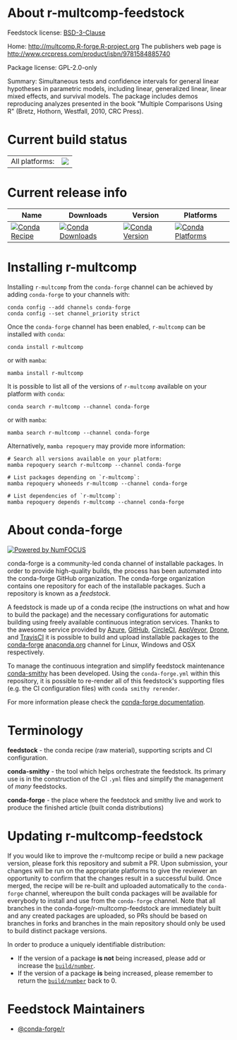 About r-multcomp-feedstock
==========================

Feedstock license: [BSD-3-Clause](https://github.com/conda-forge/r-multcomp-feedstock/blob/main/LICENSE.txt)

Home: http://multcomp.R-forge.R-project.org The publishers web page is http://www.crcpress.com/product/isbn/9781584885740

Package license: GPL-2.0-only

Summary: Simultaneous tests and confidence intervals for general linear hypotheses in parametric models, including  linear, generalized linear, linear mixed effects, and survival models. The package includes demos reproducing analyzes presented in the book "Multiple Comparisons Using R" (Bretz, Hothorn,  Westfall, 2010, CRC Press).

Current build status
====================


<table><tr><td>All platforms:</td>
    <td>
      <a href="https://dev.azure.com/conda-forge/feedstock-builds/_build/latest?definitionId=1377&branchName=main">
        <img src="https://dev.azure.com/conda-forge/feedstock-builds/_apis/build/status/r-multcomp-feedstock?branchName=main">
      </a>
    </td>
  </tr>
</table>

Current release info
====================

| Name | Downloads | Version | Platforms |
| --- | --- | --- | --- |
| [![Conda Recipe](https://img.shields.io/badge/recipe-r--multcomp-green.svg)](https://anaconda.org/conda-forge/r-multcomp) | [![Conda Downloads](https://img.shields.io/conda/dn/conda-forge/r-multcomp.svg)](https://anaconda.org/conda-forge/r-multcomp) | [![Conda Version](https://img.shields.io/conda/vn/conda-forge/r-multcomp.svg)](https://anaconda.org/conda-forge/r-multcomp) | [![Conda Platforms](https://img.shields.io/conda/pn/conda-forge/r-multcomp.svg)](https://anaconda.org/conda-forge/r-multcomp) |

Installing r-multcomp
=====================

Installing `r-multcomp` from the `conda-forge` channel can be achieved by adding `conda-forge` to your channels with:

```
conda config --add channels conda-forge
conda config --set channel_priority strict
```

Once the `conda-forge` channel has been enabled, `r-multcomp` can be installed with `conda`:

```
conda install r-multcomp
```

or with `mamba`:

```
mamba install r-multcomp
```

It is possible to list all of the versions of `r-multcomp` available on your platform with `conda`:

```
conda search r-multcomp --channel conda-forge
```

or with `mamba`:

```
mamba search r-multcomp --channel conda-forge
```

Alternatively, `mamba repoquery` may provide more information:

```
# Search all versions available on your platform:
mamba repoquery search r-multcomp --channel conda-forge

# List packages depending on `r-multcomp`:
mamba repoquery whoneeds r-multcomp --channel conda-forge

# List dependencies of `r-multcomp`:
mamba repoquery depends r-multcomp --channel conda-forge
```


About conda-forge
=================

[![Powered by
NumFOCUS](https://img.shields.io/badge/powered%20by-NumFOCUS-orange.svg?style=flat&colorA=E1523D&colorB=007D8A)](https://numfocus.org)

conda-forge is a community-led conda channel of installable packages.
In order to provide high-quality builds, the process has been automated into the
conda-forge GitHub organization. The conda-forge organization contains one repository
for each of the installable packages. Such a repository is known as a *feedstock*.

A feedstock is made up of a conda recipe (the instructions on what and how to build
the package) and the necessary configurations for automatic building using freely
available continuous integration services. Thanks to the awesome service provided by
[Azure](https://azure.microsoft.com/en-us/services/devops/), [GitHub](https://github.com/),
[CircleCI](https://circleci.com/), [AppVeyor](https://www.appveyor.com/),
[Drone](https://cloud.drone.io/welcome), and [TravisCI](https://travis-ci.com/)
it is possible to build and upload installable packages to the
[conda-forge](https://anaconda.org/conda-forge) [anaconda.org](https://anaconda.org/)
channel for Linux, Windows and OSX respectively.

To manage the continuous integration and simplify feedstock maintenance
[conda-smithy](https://github.com/conda-forge/conda-smithy) has been developed.
Using the ``conda-forge.yml`` within this repository, it is possible to re-render all of
this feedstock's supporting files (e.g. the CI configuration files) with ``conda smithy rerender``.

For more information please check the [conda-forge documentation](https://conda-forge.org/docs/).

Terminology
===========

**feedstock** - the conda recipe (raw material), supporting scripts and CI configuration.

**conda-smithy** - the tool which helps orchestrate the feedstock.
                   Its primary use is in the construction of the CI ``.yml`` files
                   and simplify the management of *many* feedstocks.

**conda-forge** - the place where the feedstock and smithy live and work to
                  produce the finished article (built conda distributions)


Updating r-multcomp-feedstock
=============================

If you would like to improve the r-multcomp recipe or build a new
package version, please fork this repository and submit a PR. Upon submission,
your changes will be run on the appropriate platforms to give the reviewer an
opportunity to confirm that the changes result in a successful build. Once
merged, the recipe will be re-built and uploaded automatically to the
`conda-forge` channel, whereupon the built conda packages will be available for
everybody to install and use from the `conda-forge` channel.
Note that all branches in the conda-forge/r-multcomp-feedstock are
immediately built and any created packages are uploaded, so PRs should be based
on branches in forks and branches in the main repository should only be used to
build distinct package versions.

In order to produce a uniquely identifiable distribution:
 * If the version of a package **is not** being increased, please add or increase
   the [``build/number``](https://docs.conda.io/projects/conda-build/en/latest/resources/define-metadata.html#build-number-and-string).
 * If the version of a package **is** being increased, please remember to return
   the [``build/number``](https://docs.conda.io/projects/conda-build/en/latest/resources/define-metadata.html#build-number-and-string)
   back to 0.

Feedstock Maintainers
=====================

* [@conda-forge/r](https://github.com/orgs/conda-forge/teams/r/)

